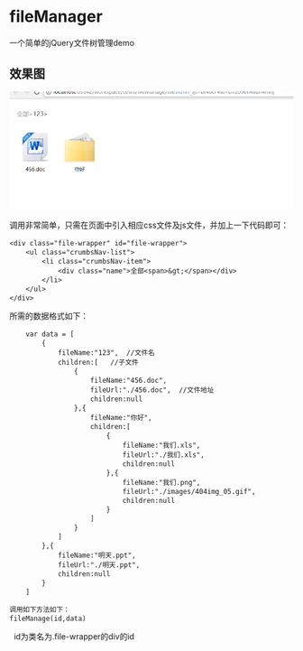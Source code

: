 # fileManager
一个简单的jQuery文件树管理demo
## 效果图
![image](https://github.com/TheresaTang/fileManager/blob/master/example.png
)

调用非常简单，只需在页面中引入相应css文件及js文件，并加上一下代码即可：
```
<div class="file-wrapper" id="file-wrapper">
    <ul class="crumbsNav-list">
        <li class="crumbsNav-item">
            <div class="name">全部<span>&gt;</span></div>
        </li>
    </ul>
</div>
```
所需的数据格式如下：
```
    var data = [
        {
            fileName:"123",  //文件名
            children:[   //子文件
                {
                    fileName:"456.doc",
                    fileUrl:"./456.doc",  //文件地址
                    children:null
                },{
                    fileName:"你好",
                    children:[
                        {
                            fileName:"我们.xls",
                            fileUrl:"./我们.xls",
                            children:null
                        },{
                            fileName:"我们.png",
                            fileUrl:"./images/404img_05.gif",
                            children:null
                        }
                    ]
                }
            ]
        },{
            fileName:"明天.ppt",
            fileUrl:"./明天.ppt",
            children:null
        }
    ]
```
    调用如下方法如下：
    fileManage(id,data)
    id为类名为.file-wrapper的div的id
